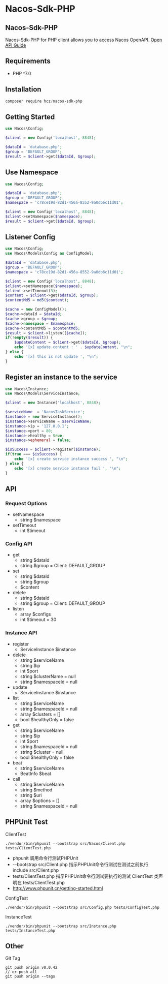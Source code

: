 # Nacos-Sdk-PHP

## Nacos-Sdk-PHP

Nacos-Sdk-PHP for PHP client allows you to access Nacos OpenAPI. [Open API Guide](https://nacos.io/en-us/docs/open-api.html)

## Requirements

- PHP ^7.0
## Installation

```powershell
composer require hcz/nacos-sdk-php
```
## Getting Started

```php
use Nacos\Config;

$client = new Config('localhost', 8848);

$dataId = 'database.php';
$group = 'DEFAULT_GROUP';
$result = $client->get($dataId, $group);
```

## Use Namespace

```php
use Nacos\Config;

$dataId = 'database.php';
$group = 'DEFAULT_GROUP';
$namespace = 'c78ce19d-82d1-456a-8552-9a0db6c11d01';

$client = new Config('localhost', 8848);
$client->setNamespace($namespace);
$result = $client->get($dataId, $group);
```
## Listener Config

```php
use Nacos\Config;
use Nacos\Models\Config as ConfigModel;

$dataId = 'database.php';
$group = 'DEFAULT_GROUP';
$namespace = 'c78ce19d-82d1-456a-8552-9a0db6c11d01';

$client = new Config('localhost', 8848);
$client->setNamespace($namespace);
$client->setTimeout(3);
$content = $client->get($dataId, $group);
$contentMd5 = md5($content);

$cache = new ConfigModel();
$cache->dataId = $dataId;
$cache->group = $group;
$cache->namespace = $namespace;
$cache->contentMd5 = $contentMd5;
$result = $client->listen([$cache]);
if(!empty($result)) {
    $updateContent = $client->get($dataId, $group);
    echo '[x] update content : ' . $updateContent, "\n";
} else {
    echo '[x] this is not update ', "\n";
}
```

## Register an instance to the service

```php
use Nacos\Instance;
use Nacos\Models\ServiceInstance;

$client = new Instance('localhost', 8848);

$serviceName  = 'NacosTaskService';
$instance = new ServiceInstance();
$instance->serviceName = $serviceName;
$instance->ip = '127.0.0.1';
$instance->port = 80;
$instance->healthy = true;
$instance->ephemeral = false;

$isSuccess = $client->register($instance);
if(true === $isSuccess) {
    echo '[x] create service instance success ', "\n";
} else {
    echo '[x] create service instance fail ', "\n";
}
```

## API
### Request Options

- setNamespace
  - string $namespace
- setTimeout
  - int $timeout
### Config API

- get
  - string $dataId
  - string $group = Client::DEFAULT_GROUP
- set
  - string $dataId
  - string $group
  - $content
- delete
  - string $dataId
  - string $group = Client::DEFAULT_GROUP
- listen
  - array $configs
  - int $timeout = 30
### Instance API

- register
  - ServiceInstance $instance
- delete
  - string $serviceName
  - string $ip
  - int $port
  - string $clusterName = null
  - string $namespaceId = null
- update
  - ServiceInstance $instance
- list
  - string $serviceName
  - string $namespaceId = null
  - array $clusters = []
  - bool $healthyOnly = false
- get
  - string $serviceName
  - string $ip
  - int $port
  - string $namespaceId = null
  - string $cluster = null
  - bool $healthyOnly = false
- beat
  - string $serviceName
  - BeatInfo $beat
- call
  - string $serviceName
  - string $method
  - string $uri
  - array $options = []
  - string $namespaceId = null
  
## PHPUnit Test

ClientTest
```
./vendor/bin/phpunit --bootstrap src/Nacos/Client.php tests/ClientTest.php
```
- phpunit 调用命令行测试PHPUnit
- --bootstrap src/Client.php 指示PHPUnit命令行测试在测试之前执行　include src/Client.php
- tests/ClientTest.php 指示PHPUnit命令行测试要执行的测试 ClientTest 类声明在 tests/ClientTest.php
- http://www.phpunit.cn/getting-started.html

ConfigTest
```
./vendor/bin/phpunit --bootstrap src/Config.php tests/ConfigTest.php
```

InstanceTest
```
./vendor/bin/phpunit --bootstrap src/Instance.php tests/InstanceTest.php
```
## Other


Git Tag
```
git push origin v0.0.42
// or push all
git push origin --tags
```